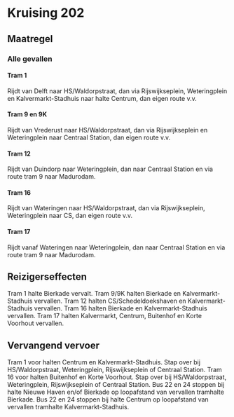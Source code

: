 # Kruising 202
## Maatregel
### Alle gevallen

#### Tram 1
Rijdt van Delft naar HS/Waldorpstraat, dan via Rijswijkseplein, Weteringplein en Kalvermarkt-Stadhuis naar halte Centrum, dan eigen route v.v.

#### Tram 9 en 9K
Rijdt van Vrederust naar HS/Waldorpstraat, dan via Rijswijkseplein en Weteringplein naar Centraal Station, dan eigen route v.v.

#### Tram 12
Rijdt van Duindorp naar Weteringplein, dan naar Centraal Station en via route tram 9 naar Madurodam.

#### Tram 16
Rijdt van Wateringen naar HS/Waldorpstraat, dan via Rijswijkseplein, Weteringplein naar CS, dan eigen route v.v.

#### Tram 17
Rijdt vanaf Wateringen naar Weteringplein, dan naar Centraal Station en via route tram 9 naar Madurodam.

## Reizigerseffecten
Tram 1 halte Bierkade vervalt.
Tram 9/9K halten Bierkade en Kalvermarkt-Stadhuis vervallen.
Tram 12 halten CS/Schedeldoekshaven en Kalvermarkt-Stadhuis vervallen.
Tram 16 halten Bierkade en Kalvermarkt-Stadhuis vervallen.
Tram 17 halten Kalvermarkt, Centrum, Buitenhof en Korte Voorhout vervallen.

## Vervangend vervoer
Tram 1 voor halten Centrum en Kalvermarkt-Stadhuis. Stap over bij HS/Waldorpstraat, Weteringplein, Rijswijkseplein of Centraal Station.
Tram 16 voor halten Buitenhof en Korte Voorhout. Stap over bij HS/Waldorpstraat, Weteringplein, Rijswijkseplein of Centraal Station.
Bus 22 en 24 stoppen bij halte Nieuwe Haven en/of Bierkade op loopafstand van vervallen tramhalte Bierkade.
Bus 22 en 24 stoppen bij halte Centrum op loopafstand van vervallen tramhalte Kalvermarkt-Stadhuis.